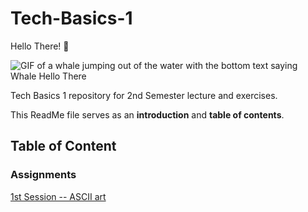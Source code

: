 # Tech-Basics-1

Hello There! 👋

![GIF of a whale jumping out of the water with the bottom text saying Whale Hello There](https://images.squarespace-cdn.com/content/v1/5ab33976f93fd4919af14208/1585256017194-GTNFAX7JLE3S8YSEHHMQ/giphy.gif)

Tech Basics 1 repository for 2nd Semester lecture and exercises. 

This ReadMe file serves as an **introduction** and **table of contents**.


## Table of Content

### Assignments

[1st Session -- ASCII art](https://github.com/CrvptiK/Tech-Basics-1/blob/main/assignments/week%201/ASCII)
